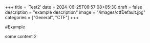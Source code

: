 +++
title = 'Test2'
date = 2024-06-25T06:57:08+05:30
draft = false
description = "example description"
image = "/images/ctfDefault.jpg"
categories = ["General", "CTF"]
+++

#Example 

some content 2